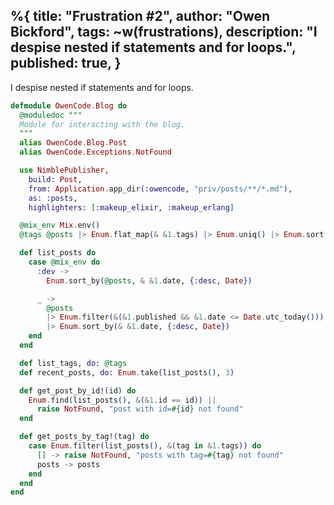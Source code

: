 %{
  title: "Frustration #2",
  author: "Owen Bickford",
  tags: ~w(frustrations),
  description: "I despise nested if statements and for loops.",
  published: true,
}
---
I despise nested if statements and for loops.

```elixir
defmodule OwenCode.Blog do
  @moduledoc """
  Module for interacting with the blog.
  """
  alias OwenCode.Blog.Post
  alias OwenCode.Exceptions.NotFound

  use NimblePublisher,
    build: Post,
    from: Application.app_dir(:owencode, "priv/posts/**/*.md"),
    as: :posts,
    highlighters: [:makeup_elixir, :makeup_erlang]

  @mix_env Mix.env()
  @tags @posts |> Enum.flat_map(& &1.tags) |> Enum.uniq() |> Enum.sort()

  def list_posts do
    case @mix_env do
      :dev ->
        Enum.sort_by(@posts, & &1.date, {:desc, Date})

      _ ->
        @posts
        |> Enum.filter(&(&1.published && &1.date <= Date.utc_today()))
        |> Enum.sort_by(& &1.date, {:desc, Date})
    end
  end

  def list_tags, do: @tags
  def recent_posts, do: Enum.take(list_posts(), 3)

  def get_post_by_id!(id) do
    Enum.find(list_posts(), &(&1.id == id)) ||
      raise NotFound, "post with id=#{id} not found"
  end

  def get_posts_by_tag!(tag) do
    case Enum.filter(list_posts(), &(tag in &1.tags)) do
      [] -> raise NotFound, "posts with tag=#{tag} not found"
      posts -> posts
    end
  end
end

```
